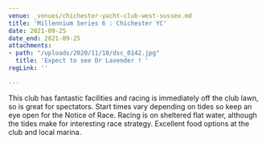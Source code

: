 ```yaml
---
venue: _venues/chichester-yacht-club-west-sussex.md
title: 'Millennium Series 6 : Chichester YC'
date: 2021-09-25
date_end: 2021-09-25
attachments:
- path: "/uploads/2020/11/18/dsc_0142.jpg"
  title: 'Expect to see Dr Lavender ! '
regLink: ''

---
```

This club has fantastic facilities and racing is immediately off the club lawn, so is great for spectators. Start times vary depending on tides so keep an eye open for the Notice of Race. Racing is on sheltered flat water, although the tides make for interesting race strategy. Excellent food options at the club and local marina.